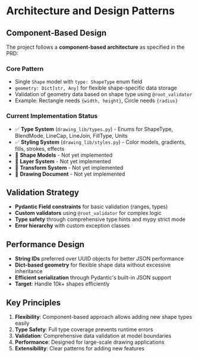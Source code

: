 # Architecture and Design Patterns

## Component-Based Design
The project follows a **component-based architecture** as specified in the PRD:

### Core Pattern
- Single `Shape` model with `type: ShapeType` enum field
- `geometry: Dict[str, Any]` for flexible shape-specific data storage
- Validation of geometry data based on shape type using `@root_validator`
- Example: Rectangle needs `{width, height}`, Circle needs `{radius}`

### Current Implementation Status
- ✅ **Type System** (`drawing_lib/types.py`) - Enums for ShapeType, BlendMode, LineCap, LineJoin, FillType, Units
- ✅ **Styling System** (`drawing_lib/styles.py`) - Color models, gradients, fills, strokes, effects
- 🚧 **Shape Models** - Not yet implemented
- 🚧 **Layer System** - Not yet implemented  
- 🚧 **Transform System** - Not yet implemented
- 🚧 **Drawing Document** - Not yet implemented

## Validation Strategy
- **Pydantic Field constraints** for basic validation (ranges, types)
- **Custom validators** using `@root_validator` for complex logic
- **Type safety** through comprehensive type hints and mypy strict mode
- **Error hierarchy** with custom exception classes

## Performance Design
- **String IDs** preferred over UUID objects for better JSON performance
- **Dict-based geometry** for flexible shape data without excessive inheritance
- **Efficient serialization** through Pydantic's built-in JSON support
- **Target**: Handle 10k+ shapes efficiently

## Key Principles
1. **Flexibility**: Component-based approach allows adding new shape types easily
2. **Type Safety**: Full type coverage prevents runtime errors
3. **Validation**: Comprehensive data validation at model boundaries
4. **Performance**: Designed for large-scale drawing applications
5. **Extensibility**: Clear patterns for adding new features